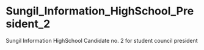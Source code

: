 # Sungil_Information_HighSchool_President_2
 Sungil Information HighSchool Candidate no. 2 for student council president
